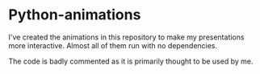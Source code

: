 # Python-animations
I've created the animations in this repository to make my presentations more interactive. Almost all of them run with no dependencies.

The code is badly commented as it is primarily thought to be used by me.
